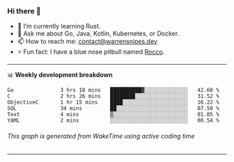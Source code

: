 ### Hi there 👋

- 🌱 I’m currently learning Rust.
- 💬 Ask me about Go, Java, Kotlin, Kubernetes, or Docker.
- 📫 How to reach me: contact@warrensnipes.dev
- ⚡ Fun fact: I have a blue nose pitbull named [Rocco](https://i.imgur.com/iLsSCKu.jpg).

-------

📊 **Weekly development breakdown**
<!--START_SECTION:waka-->

```text
Go               3 hrs 18 mins   ██████████▓░░░░░░░░░░░░░░   42.60 %
C                2 hrs 26 mins   ████████░░░░░░░░░░░░░░░░░   31.52 %
ObjectiveC       1 hr 15 mins    ████░░░░░░░░░░░░░░░░░░░░░   16.22 %
SQL              34 mins         ██░░░░░░░░░░░░░░░░░░░░░░░   07.50 %
Text             4 mins          ▒░░░░░░░░░░░░░░░░░░░░░░░░   01.05 %
YAML             2 mins          ░░░░░░░░░░░░░░░░░░░░░░░░░   00.54 %
```

<!--END_SECTION:waka-->
###### *This graph is generated from WakeTime using active coding time*
-------

